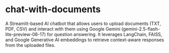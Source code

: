 # chat-with-documents
A Streamlit-based AI chatbot that allows users to upload documents (TXT, PDF, CSV) and interact with them using Google Gemini (gemini-2.5-flash-lite-preview-06-17) for question answering.  It leverages LangChain, FAISS, and Google Generative AI embeddings to retrieve context-aware responses from the uploaded files.
